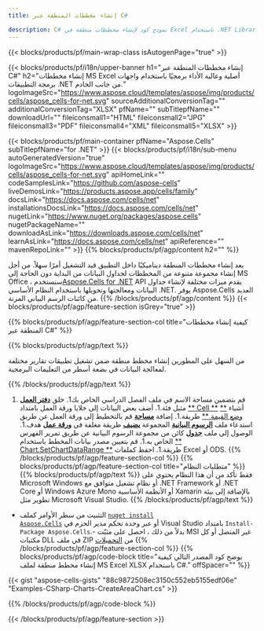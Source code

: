 ```yaml
---
title: إنشاء مخططات المنطقة عبر C#

description: C# نموذج كود لإنشاء مخططات منطقة في Excel باستخدام .NET Library. استخدم هذا الرمز لإنشاء مخطط مساحي لـ MS Excel داخل VB .NET أو Asp .NET أو أي تطبيق قائم على .NET.
---
```

{{< blocks/products/pf/main-wrap-class isAutogenPage="true" >}}

{{< blocks/products/pf/i18n/upper-banner h1="إنشاء مخططات المنطقة عبر C#" h2="إنشاء مخططات MS Excel أصلية وعالية الأداء برمجيًا باستخدام واجهات برمجة التطبيقات .NET من جانب الخادم." logoImageSrc="https://www.aspose.cloud/templates/aspose/img/products/cells/aspose_cells-for-net.svg" sourceAdditionalConversionTag="" additionalConversionTag="XLSX" pfName="" subTitlepfName="" downloadUrl="" fileiconsmall1="HTML" fileiconsmall2="JPG" fileiconsmall3="PDF" fileiconsmall4="XML" fileiconsmall5="XLSX" >}}

{{< blocks/products/pf/main-container pfName="Aspose.Cells" subTitlepfName="for .NET" >}}
{{< blocks/products/pf/i18n/sub-menu autoGeneratedVersion="true" logoImageSrc="https://www.aspose.cloud/templates/aspose/img/products/cells/aspose_cells-for-net.svg" apiHomeLink="" codeSamplesLink="https://github.com/aspose-cells" liveDemosLink="https://products.aspose.app/cells/family" docsLink="https://docs.aspose.com/cells/net" installationsDocsLink="https://docs.aspose.com/cells/net" nugetLink="https://www.nuget.org/packages/aspose.cells" nugetPackageName="" downloadAsLink="https://downloads.aspose.com/cells/net" learnAsLink="https://docs.aspose.com/cells/net" apiReference="" mavenRepoLink="" >}}
{{% blocks/products/pf/agp/content h2="" %}}

يعد إنشاء مخططات المنطقة ديناميكيًا داخل التطبيق قيد التشغيل أمرًا سهلاً. من أجل إنشاء مجموعة متنوعة من المخططات لجداول البيانات من البداية دون الحاجة إلى MS Office ، سنستخدم[Aspose.Cells for .NET](https://products.aspose.com/cells/net)  API يقدم ميزات مختلفة لإنشاء جداول البيانات ومعالجتها وتحويلها باستخدام النظام الأساسي .NET. يوفر Aspose.Cells العديد من كائنات الرسم البياني المرنة.
{{% /blocks/products/pf/agp/content %}}
{{< blocks/products/pf/agp/feature-section isGrey="true" >}}

{{% blocks/products/pf/agp/feature-section-col title="كيفية إنشاء مخططات المنطقة عبر C#" %}}

{{% blocks/products/pf/agp/text %}}

من السهل على المطورين إنشاء مخطط منطقة ضمن تشغيل تطبيقات تقارير مختلفة لمعالجة البيانات في بضعة أسطر من التعليمات البرمجية.

{{% /blocks/products/pf/agp/text %}}

1. قم بتضمين مساحة الاسم في ملف الفصل الدراسي الخاص بك1. خلق [**دفتر العمل**](https://reference.aspose.com/cells/net/aspose.cells/workbook) مثيل فئة.1. أضف بعض البيانات إلى خلايا ورقة العمل بامتداد [** Cell **](https://reference.aspose.com/cells/net/aspose.cells/cell) أشياء [** وضع القيمة **](https://reference.aspose.com/cells/net/aspose.cells/cell/methods/putvalue/index) طريقة.1. إضافة [**مساحة**](https://reference.aspose.com/cells/net/aspose.cells.charts/charttype) قم بالتخطيط إلى ورقة العمل عن طريق استدعاء ملف [**الرسوم البيانية**](https://reference.aspose.com/cells/net/aspose.cells.charts/chartcollection) المجموعة [**يضيف**](https://reference.aspose.com/cells/net/aspose.cells.charts/chartcollection/methods/add) طريقة مغلفة في [**ورقة عمل**](https://reference.aspose.com/cells/net/aspose.cells/worksheet) هدف.1. الوصول إلى ملف [**جدول**](https://reference.aspose.com/cells/net/aspose.cells.charts/chart) كائن من مجموعة الرسوم البيانية عن طريق تمرير الفهرس الخاص به.1. قم بتعيين مصدر بيانات المخطط باستخدام [** Chart.SetChartDataRange **](https://https://reference.aspose.com/cells/net/aspose.cells.charts/chart/methods/setchartdatarange) طريقة.1. احفظ كملفات Excel أو ODS.
{{% /blocks/products/pf/agp/feature-section-col %}}
{{% blocks/products/pf/agp/feature-section-col title="متطلبات النظام" %}}
{{% blocks/products/pf/agp/text %}}
فقط تأكد من أن هذا النظام يحتوي على Microsoft Windows أو نظام تشغيل متوافق مع .NET Framework أو .NET Core أو Windows Azure Mono أو الأنظمة الأساسية Xamarin بالإضافة إلى بيئة تطوير مثل Microsoft Visual Studio.
{{% /blocks/products/pf/agp/text %}}
- التثبيت من سطر الأوامر كملف <code><a href="https://downloads.aspose.com/cells/net">nuget install Aspose.Cells</a></code> أو عبر وحدة تحكم مدير الحزم في Visual Studio بامتداد <code>Install-Package Aspose.Cells</code>.- بدلاً من ذلك ، احصل على مثبّت MSI غير المتصل أو كل مكتبات DLL في ملف ZIP من <a href="https://downloads.aspose.com/cells/net">التحميلات</a>
{{% /blocks/products/pf/agp/feature-section-col %}}
{{% blocks/products/pf/agp/code-block title="يوضح كود المصدر التالي كيفية إنشاء مخطط منطقة لملف MS Excel XLSX باستخدام C#." offSpacer="" %}}

{{< gist "aspose-cells-gists" "88c9872508ec3150c552eb5155edf06e" "Examples-CSharp-Charts-CreateAreaChart.cs" >}}

{{% /blocks/products/pf/agp/code-block %}}

{{< /blocks/products/pf/agp/feature-section >}}

<!-- aboutfile Starts -->
